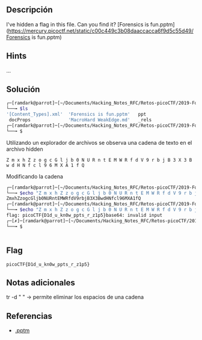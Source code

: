## Descripción
I've hidden a flag in this file. Can you find it? [Forensics is fun.pptm](https://mercury.picoctf.net/static/c00c449c3b08daaccacca6f9d5c55d49/Forensics is fun.pptm)
## Hints
...

## Solución
``` bash
┌─[ramdark@parrot]─[~/Documents/Hacking_Notes_RFC/Retos-picoCTF/2019-Forensic/15-Macrohard_Weakedge]
└──╼ $ls
'[Content_Types].xml'  'Forensics is fun.pptm'   ppt
 docProps              'MacroHard WeakEdge.md'   _rels
┌─[ramdark@parrot]─[~/Documents/Hacking_Notes_RFC/Retos-picoCTF/2019-Forensic/15-Macrohard_Weakedge]
└──╼ $


```

Utilizando un explorador de archivos se observa una cadena de texto en el archivo hidden
```
Z m x h Z z o g c G l j b 0 N U R n t E M W R f d V 9 r b j B 3 X 3 B w d H N f c l 9 6 M X A 1 f Q

```

Modificando la cadena
``` bash
┌─[ramdark@parrot]─[~/Documents/Hacking_Notes_RFC/Retos-picoCTF/2019-Forensic/15-Macrohard_Weakedge]
└──╼ $echo "Z m x h Z z o g c G l j b 0 N U R n t E M W R f d V 9 r b j B 3 X 3 B w d H N f c l 9 6 M X A 1 f Q" | tr -d " "
ZmxhZzogcGljb0NURntEMWRfdV9rbjB3X3BwdHNfcl96MXA1fQ
┌─[ramdark@parrot]─[~/Documents/Hacking_Notes_RFC/Retos-picoCTF/2019-Forensic/15-Macrohard_Weakedge]
└──╼ $echo "Z m x h Z z o g c G l j b 0 N U R n t E M W R f d V 9 r b j B 3 X 3 B w d H N f c l 9 6 M X A 1 f Q" | tr -d " " | base64 -d
flag: picoCTF{D1d_u_kn0w_ppts_r_z1p5}base64: invalid input
┌─[✗]─[ramdark@parrot]─[~/Documents/Hacking_Notes_RFC/Retos-picoCTF/2019-Forensic/15-Macrohard_Weakedge]
└──╼ $



```


## Flag
``` picoCTF{D1d_u_kn0w_ppts_r_z1p5} ```


## Notas adicionales

tr -d " " -> permite eliminar los espacios de una cadena 



## Referencias
+ [.pptm](https://www.reviversoft.com/es/file-extensions/pptm)
